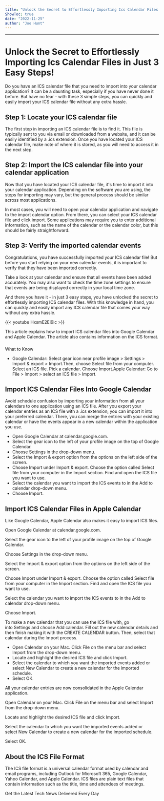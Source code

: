 ```yaml
---
title: "Unlock the Secret to Effortlessly Importing Ics Calendar Files in Just 3 Easy Steps!"
ShowToc: true 
date: "2022-11-25"
author: "Joe Hunt"
---
```

*****
# Unlock the Secret to Effortlessly Importing Ics Calendar Files in Just 3 Easy Steps!

Do you have an ICS calendar file that you need to import into your calendar application? It can be a daunting task, especially if you have never done it before. But have no fear - with these 3 simple steps, you can quickly and easily import your ICS calendar file without any extra hassle.

## Step 1: Locate your ICS calendar file

The first step in importing an ICS calendar file is to find it. This file is typically sent to you via email or downloaded from a website, and it can be easily identified by a .ics extension. Once you have located your ICS calendar file, make note of where it is stored, as you will need to access it in the next step.

## Step 2: Import the ICS calendar file into your calendar application

Now that you have located your ICS calendar file, it's time to import it into your calendar application. Depending on the software you are using, the steps for importing may vary, but the general process should be similar across most applications.

In most cases, you will need to open your calendar application and navigate to the import calendar option. From there, you can select your ICS calendar file and click import. Some applications may require you to enter additional information, such as the name of the calendar or the calendar color, but this should be fairly straightforward.

## Step 3: Verify the imported calendar events

Congratulations, you have successfully imported your ICS calendar file! But before you start relying on your new calendar events, it is important to verify that they have been imported correctly.

Take a look at your calendar and ensure that all events have been added accurately. You may also want to check the time zone settings to ensure that events are being displayed correctly in your local time zone.

And there you have it - in just 3 easy steps, you have unlocked the secret to effortlessly importing ICS calendar files. With this knowledge in hand, you can quickly and easily import any ICS calendar file that comes your way without any extra hassle.

{{< youtube HxsmE2El9ic >}} 




This article explains how to import ICS calendar files into Google Calendar and Apple Calendar. The article also contains information on the ICS format.

 
### 
What to Know
 
- Google Calendar: Select gear icon near profile image > Settings > Import & export > Import.Then, choose Select file from your computer. Select an ICS file. Pick a calendar. Choose Import.Apple Calendar: Go to File > Import > select an ICS file > Import.

 
##   Import ICS Calendar Files Into Google Calendar  
 

Avoid schedule confusion by importing your information from all your calendars to one application using an ICS file. After you export your calendar entries as an ICS file with a .ics extension, you can import it into your preferred calendar. There, you can merge the entries with your existing calendar or have the events appear in a new calendar within the application you use.

 
- Open Google Calendar at calendar.google.com.
 - Select the gear icon to the left of your profile image on the top of Google Calendar.
 - Choose Settings in the drop-down menu.
 - Select the Import & export option from the options on the left side of the screen.
 - Choose Import under Import & export. Choose the option called Select file from your computer in the Import section. Find and open the ICS file you want to use.
 - Select the calendar you want to import the ICS events to in the Add to calendar drop-down menu.
 - Choose Import.

 
##   Import ICS Calendar Files in Apple Calendar  
 

Like Google Calendar, Apple Calendar also makes it easy to import ICS files.

 

Open Google Calendar at calendar.google.com.

 

Select the gear icon to the left of your profile image on the top of Google Calendar.

 

Choose Settings in the drop-down menu.

 

Select the Import & export option from the options on the left side of the screen.

 

Choose Import under Import & export. Choose the option called Select file from your computer in the Import section. Find and open the ICS file you want to use.

 

Select the calendar you want to import the ICS events to in the Add to calendar drop-down menu.

 

Choose Import.

 
To make a new calendar that you can use the ICS file with, go into Settings and choose Add calendar. Fill out the new calendar details and then finish making it with the CREATE CALENDAR button. Then, select that calendar during the Import process.
 
- Open Calendar on your Mac. Click File on the menu bar and select Import from the drop-down menu.
 - Locate and highlight the desired ICS file and click Import.
 - Select the calendar to which you want the imported events added or select New Calendar to create a new calendar for the imported schedule.
 - Select OK.

 

All your calendar entries are now consolidated in the Apple Calendar application.

 

Open Calendar on your Mac. Click File on the menu bar and select Import from the drop-down menu.

 

Locate and highlight the desired ICS file and click Import.

 

Select the calendar to which you want the imported events added or select New Calendar to create a new calendar for the imported schedule.

 

Select OK.

 
##   About the ICS File Format  
 

The ICS file format is a universal calendar format used by calendar and email programs, including Outlook for Microsoft 365, Google Calendar, Yahoo Calendar, and Apple Calendar. ICS files are plain text files that contain information such as the title, time and attendees of meetings.

 

Get the Latest Tech News Delivered Every Day




